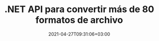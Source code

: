 ---
############################# Static ############################
layout: "product"
date: 2021-04-27T09:31:06+03:00
draft: false

product: "Conversion"
product_tag: "conversion"
platform: ".NET"
platform_tag: "net"

############################# Head ############################
head_title: "API de conversión de documentos C# .NET | Convertir PDF Word Excel PPTX HTML Imágenes"
head_description: "API de conversión de documentos C# .NET. Convierta PDF Word DOC DOCX, hojas de cálculo de Excel PPT PPTX, HTML, PSD, MPT MPP, correo electrónico MSG EMLX, AutoCAD y formatos de archivo de imagen."

############################# Header ############################
title: ".NET API para convertir más de 80 formatos de archivo"
description: "API simple para integrar la funcionalidad de conversión de documentos e imágenes en aplicaciones .NET sin instalar ningún software externo."
button:
    enable: true
    icon: "fas fa-arrow-down"
    label: "Descargue prueba gratis"
    link: "https://downloads.groupdocs.com/conversion/net"

############################# SubMenu ############################
submenu:
    enable: true
    
    left:
        img_alt: "GroupDocs.Conversion for .NET"
        image: "/border/groupdocs-conversion-net.svg"
        product: "GroupDocs.Conversion"
        platform: ".NET"

    middle:
        button:
            # button loop
            - link: "#overview"
              text: "Visión de conjunto"

            # button loop
            - link: "#features"
              text: "Características"

            # button loop
            - link: "#support"
              text: "Support"

            # button loop
            - link: "https://products.groupdocs.app/conversion"
              text: "Live Demo"

            # button loop
            - link: "https://purchase.groupdocs.com/pricing/conversion/net"
              text: "Precios"

    right:
        link_download: "https://downloads.groupdocs.com/conversion"
        link_learn: "https://docs.groupdocs.com/conversion/net/"
        link_buy: "https://purchase.groupdocs.com"

############################# Visión de conjunto ############################
overview:
    enable: true
    content: |
      GroupDocs.Conversion para .NET ofrece un conjunto simple de API, lo que permite a los desarrolladores crear potentes aplicaciones de conversión de documentos en C#, ASP.NET y otras tecnologías relacionadas con .NET. GroupDocs.Conversion para .NET API brinda una solución de conversión de archivos rápida, eficiente y confiable para sus usuarios finales. Admite la realización de conversiones precisas entre todos los formatos de documentos comerciales populares, incluidos: PDF, HTML, correo electrónico, documentos de Microsoft Word, hojas de cálculo de Excel, presentaciones de PowerPoint, Project, Photoshop, CorelDraw, AutoCAD, diagramas, formatos de archivo de imagen de trama y muchos más. La biblioteca de conversión de documentos detecta automáticamente el formato del documento de origen y le brinda todo el control para convertir el documento completo o páginas específicas al formato de salida deseado. Es más fácil reemplazar las fuentes que faltan con las preferidas y agregar marcas de agua de texto o imagen a cualquier página del documento.
        
      GroupDocs.Conversion for .NET se puede utilizar para desarrollar aplicaciones en cualquier entorno de desarrollo que se dirija a la plataforma .NET. Es compatible con todos los lenguajes basados en .NET y es compatible con los sistemas operativos más populares (Windows, Linux, MacOS) donde se pueden instalar marcos Mono o .NET (incluido .NET Core).
    tabs:
      enable: true
      
      ## TAB ONE ##
      tab_one:
        description: |
          A continuación se muestra una descripción general de GroupDocs.Conversion para .NET:
        
        right:
          enable: true
          icon: "fab fa-html5"
          title: "Visión de conjunto"
          content: |
            * Tipo de archivo de detección automática
            * Convertir Documentos
            * Convertir presentaciones
            * Convertir hojas de cálculo
            * Convertir imágenes ráster
            * Convertir documentos PDF
            * Convert Otros formatos
            * Aplicar marca de agua
            * Especificar contraseña de archivo
            * Personalizar conversión
      
      ## TAB TWO ##
      tab_two:
        description: |
          GroupDocs.Conversion para .NET admite la conversión entre todos los populares y de uso común [formatos de archivo de documento](https://docs.groupdocs.com/conversion/net/supported-document-formats/).

        left:
          enable: true
          table:
            # table loop
            - title: "Convertir desde:"
              content: |
                * **Documentos**: DOC, DOCX, DOCM, DOT, DOTX, DOTM, RTF, TXT, ODT, OTT
                * **Hojas de cálculo**: XLS, XLSX, XLSM, XLSB, XLT, XLTX, XLTM, XLAM, CSV, XLS2003, Excel95, ODS, TSV, FODS
                * **Presentaciones**: PPT, PPTX, PPS, PPSX, ODP, POT, POTM, POTX, PPTM, PPSM
                * **Imágenes**: TIF, TIFF, JPG, JPEG, PNG, GIF, BMP, ICO, CMX, DIB, JPC, JPEG2000, JPEG-LS
                * **Portátil**: PDF, XPS, OXPS, EPUB
                * **PostScript**: EPS, PS, PSL
                * **HTML**: HTM, HTML, MHTML
                * **Diagramas**: VSD, VSDX, VSS, VST, VSX, VTX, VDW, VDX, SVG, VSDM, VSSM, VSTM
                * **Proyecto**: MPT, MPP, MPX
                * **Perspectiva**: PST, OST
                * **Correo electrónico**: MSG, EML, EMLX
                * **AutoCAD**: DXF, DWG, DWT, STL, DWF, IFC
                * **Postscript**: EPS, PS, PSL, CGM
                * **CorelDRAW**: CDR
                * **XML**: XSLT
                * **Látex**: Látex
                * **Otro**: VCF, OTG, MD

        right:
          enable: true
          table:
            # table loop
            - title: "Convertir a:"
              content: |
                * **Documentos**: DOC, DOCX, DOCM, DOT, DOTX, DOTM, RTF, TXT, ODT, OTT
                * **Hojas de cálculo**: XLS, XLSX, XLSM, XLSB, CSV, XLS2003, TSV, XLTX, ODS, XLAM, FODS, DIF, SXC
                * **Presentaciones**: PPT, PPTX, PPS, PPSX, ODP, POTX, POTM, PPTM, PPSM, FODP
                * **Imágenes**: TIF, TIFF, JPG, JPEG, PNG, GIF, BMP, ICO, JPEG2000
                * **Metarchivos**: EMF, WMF, EMZ, WMZ
                * **Diagramas**: SVGZ
                * **Portátil**: PDF, XPS
                * **HTML**: HTM, HTML, MHTML
                * **Otro**: MD

      ## TAB THREE ##
      tab_three:
        description: |
          GroupDocs.Conversion for .NET apoya siguiendo Sistemas operativos, Frameworks & Gerente de empaquetacións:
      
        left:
          enable: true
          table:
            # table loop
            - icon: "fab fa-windows"
              title: "Sistemas operativos"
              content: |
                * Windows Desktop (x86 & x64)
                * Windows Server (x86 & x64)
                * Windows Azure
                * Linux
                * MacOS

            # table loop
            - icon: "fas fa-code"
              title: "Marcos compatibles"
              content: |
                * .NET estándar 2.0
                * .NET Framework 2.0 o superior
                * .NET Core 2.0 o superior
                * Mono Framework 1.2 o superior

        right:
          enable: true
          table:
            # table loop
            - icon: "fas fa-box"
              title: "Gerente de empaquetación"
              content: |
                * NuGet

            # table loop
            - icon: "fas fa-tools"
              title: "Entornos de desarrollo"
              content: |
                * Microsoft Visual Studio
                * Xamarin.Android
                * Xamarin.IOS
                * Xamarin.Mac
                * MonoDevelop

############################# Características ############################
features:
    enable: true
    title: "Funciones de GroupDocs.Conversion para .NET"

    feature:
      # feature loop
      - icon: "fas fa-copy"
        content: "Integración fácil & Metered Licensing"

      # feature loop
      - icon: "fas fa-eye"
        content: "Establecer la opción de zoom predeterminada al convertir a palabras, diapositivas o celdas"

      # feature loop
      - icon: "fas fa-bolt"
        content: "Convierta a/desde todos los formatos de imagen ráster populares y asigne DPI, alto y ancho de imagen"
      
      # feature loop
      - icon: "fas fa-file-powerpoint"
        content: "Convierta PDF e imágenes a escala de grises y linearice documentos PDF para la Web"

      # feature loop
      - icon: "fas fa-code"
        content: "Especifique el nivel de marcador, el nivel de encabezado y el nivel expandido en la conversión de Word a PDF/XPS"

      # feature loop
      - icon: "fas fa-cloud"
        content: "Configurar y colocar marca de agua en el documento convertido como fondo para mostrar detrás del texto"

      # feature loop
      - icon: "fas fa-remove-format"
        content: "Renderizar encabezado de correo electrónico durante la conversión de correo electrónico"

      # feature loop
      - icon: "fas fa-comment-slash"
        content: "Establecer directorios de fuentes personalizados y cargar/sustituir fuentes explícitamente durante la conversión de documentos"

      # feature loop
      - icon: "fas fa-location-arrow"
        content: "Establezca la fuente predeterminada para reemplazar las fuentes que faltan para la conversión de documentos, diapositivas y hojas de cálculo"

      # feature loop
      - icon: "fas fa-border-all"
        content: "Métodos de conversión avanzados para devolver la salida como ruta o flujo IO"

      # feature loop
      - icon: "fas fa-wrench"
        content: "Convierta la hoja de cálculo con líneas de cuadrícula y elimine los comentarios de las diapositivas durante la conversión"

      # feature loop
      - icon: "fas fa-columns"
        content: "Convierta páginas de documentos específicos como formato PDF y convierta rangos de celdas específicos en hojas de cálculo"

      # feature loop
      - icon: "fas fa-file-word"
        content: "Mostrar hojas ocultas y omitir filas y columnas vacías al convertir hojas de cálculo"

      # feature loop
      - icon: "fas fa-envelope"
        content: "Cuente las páginas totales de un documento y establezca la contraseña para el documento desprotegido durante la conversión"

      # feature loop
      - icon: "fas fa-print"
        content: "Opción para eliminar anotaciones y archivos incrustados de PDF"

      # feature loop
      - icon: "fas fa-file-archive"
        content: "Crear marcado compatible con HTML 5 al convertir a HTML"

      # feature loop
      - icon: "fas fa-lock"
        content: "Detectar automáticamente el tipo de fuente y devolver todas las conversiones posibles al convertir de Stream"

      # feature loop
      - icon: "fas fa-file-code"
        content: "Capacidad para devolver cada página en flujo separado mientras se convierte a PDF o HTML"
      
      # feature loop
      - icon: "fas fa-fill-drip"
        content: "Mostrar/ocultar marcas, comentarios y seguimiento de cambios al convertir desde Word"

      # feature loop
      - icon: "fas fa-file-excel"
        content: "Conversión de DOCX a Tiff G3 con opción de sombreado"

      # feature loop
      - icon: "fas fa-heading"
        content: "Convierta diseños específicos al convertir desde un documento CAD"

      # feature loop
      - icon: "fas fa-project-diagram"
        content: "Asignación automática de nombres al guardar un documento convertido en un archivo"

      # feature loop
      - icon: "fas fa-cube"
        content: "Licencias medidas admitidas para facturar en función del uso de la API"

      # feature loop
      - icon: "fab fa-uncharted"
        content: "Convierta diagramas a formatos de archivo de procesamiento de textos"
      
      # feature loop
      - icon: "fab fa-uncharted"
        content: "Agregar números de página al convertir HTML a documento de procesamiento de textos"

      # feature loop
      - icon: "fab fa-uncharted"
        content: "Convierta documentos XML a cualquier formato sin transformación"

      # feature loop
      - icon: "fab fa-uncharted"
        content: "Supervise el progreso de la conversión de archivos (inicio, fin) directamente desde la aplicación del lado del cliente"

    more_feature:
      # more_feature_loop
      - title: "Convierta fácilmente formatos de documentos"
        content: |
          Usando GroupDocs.Conversion para .NET, convertir el formato de archivo de documento es muy fácil. El siguiente ejemplo le muestra cómo convertir un archivo PDF en un archivo DOC usando C#:
            
          * Obtener la ruta del archivo como entrada
          * Obtener la ruta de almacenamiento de archivos
          * Convertir el archivo del documento de entrada
          * Return the output, as path or stream (as per requirement)  
            
            
          ```cs
          ConversionConfig config = new ConversionConfig();
          config.StoragePath = @"D:\storage\"; 
          ConversionHandler conversionHandler = new ConversionHandler(config);
          // Convertir y guardar el documento convertido
          var convertedDocumentPath = conversionHandler.Convert("sample.pdf", new WordsSaveOptions {  });
          convertedDocumentPath.Save("result-" + Path.GetFileNameWithoutExtension("sample.pdf") + ".doc");
          ```
            
      # more_feature_loop
      - title: "Conversión a formatos de imagen"
        content: "GroupDocs.Conversion para .NET API admite la conversión de documentos hacia y desde varios formatos de imagen. Al convertir de algún otro formato a imagen, puede ajustar numerosas propiedades de las imágenes. Nuestra API de conversión le permite ajustar el brillo, el contraste y las propiedades gamma. También puede voltear la imagen. Y en caso de conversión a formato JPEG, puede configurar el modo de color y el modo de compresión del archivo."

      # more_feature_loop
      - title: "Admite varios tipos de formato PDF"
        content: |
          GroupDocs.Conversion para .NET API admite la conversión de documentos a los siguientes tipos/formatos de PDF:
            
          * PdfA_1A
          * PdfA_1B
          * PdfA_2A
          * PdfA_3A
          * PdfA_2B
          * PdfA_2U
          * PdfA_3B
          * PdfA_3U
          * v1_3
          * v1_4
          * v1_5
          * v1_6
          * v1_7
          * PdfX_1A
          * PdfX3

############################# Support ############################
support:
    enable: true

############################# Solutions ############################
solutions:
    enable: true
    title: "GroupDocs.Conversion ofrece API de visualización de documentos para otros entornos de desarrollo populares"

    solution:
        # solution loop
        - img_alt: "GroupDocs.Conversion for Java"
          image: "/border/groupdocs-conversion-java.svg"
          product: "GroupDocs.Conversion"
          platform: "Java"
          link: "/conversion/java/"

############################# Back to top ###############################
back_to_top:
  enable: true
---